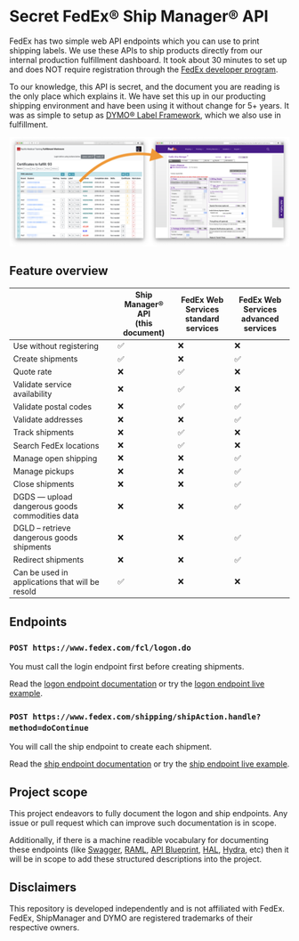 # Secret FedEx® Ship Manager® API

FedEx has two simple web API endpoints which you can use to print shipping labels. We use these APIs to ship products directly from our internal production fulfillment dashboard. It took about 30 minutes to set up and does NOT require registration through the [FedEx developer program](https://www.fedex.com/en-us/developer.html).

To our knowledge, this API is secret, and the document you are reading is the only place which explains it. We have set this up in our producting shipping environment and have been using it without change for 5+ years. It was as simple to setup as [DYMO® Label Framework](http://developers.dymo.com/2010/06/02/dymo-label-framework-javascript-library-samples-print-a-label/), which we also use in fulfillment.

![demo](demo.png)

## Feature overview

|                                                 | Ship Manager® API<br />(this document) | FedEx Web Services<br />standard services | FedEx Web Services<br />advanced services |
| ----------------------------------------------- | -------------------------------------- | ----------------------------------------- | ----------------------------------------- |
| Use without registering                         | ✅                                      | ❌                                         | ❌                                         |
| Create shipments                                | ✅                                      | ❌                                         | ✅                                         |
| Quote rate                                      | ❌                                      | ✅                                         | ❌                                         |
| Validate service availability                   | ❌                                      | ✅                                         | ❌                                         |
| Validate postal codes                           | ❌                                      | ✅                                         | ✅                                         |
| Validate addresses                              | ❌                                      | ❌                                         | ✅                                         |
| Track shipments                                 | ❌                                      | ✅                                         | ❌                                         |
| Search FedEx locations                          | ❌                                      | ✅                                         | ❌                                         |
| Manage open shipping                            | ❌                                      | ❌                                         | ✅                                         |
| Manage pickups                                  | ❌                                      | ❌                                         | ✅                                         |
| Close shipments                                 | ❌                                      | ❌                                         | ✅                                         |
| DGDS — upload dangerous goods commodities data  | ❌                                      | ❌                                         | ✅                                         |
| DGLD – retrieve dangerous goods shipments       | ❌                                      | ❌                                         | ✅                                         |
| Redirect shipments                              | ❌                                      | ❌                                         | ✅                                         |
| Can be used in applications that will be resold | :white_check_mark:                     | :x:                                       | :x:                                       |

## Endpoints

### `POST https://www.fedex.com/fcl/logon.do`

You must call the login endpoint first before creating shipments.

Read the [logon endpoint documentation](logon-documentation.md) or try the [logon endpoint live example](https://fulldecent.github.io/fedex-ship-manager-api/logon-example.html).

### `POST https://www.fedex.com/shipping/shipAction.handle?method=doContinue`

You will call the ship endpoint to create each shipment.

Read the [ship endpoint documentation](ship-documentation.md) or try the [ship endpoint live example](https://fulldecent.github.io/fedex-ship-manager-api/ship-example.html).

## Project scope

This project endeavors to fully document the logon and ship endpoints. Any issue or pull request which can improve such documentation is in scope.

Additionally, if there is a machine readible vocabulary for documenting these endpoints (like [Swagger](https://github.com/swagger-api/swagger-spec#readme), [RAML](http://raml.org/), [API Blueprint](https://apiblueprint.org/), [HAL](http://stateless.co/hal_specification.html), [Hydra](http://www.w3.org/ns/hydra/spec/latest/core/), etc) then it will be in scope to add these structured descriptions into the project.

## Disclaimers

This repository is developed independently and is not affiliated with FedEx. FedEx, ShipManager and DYMO are registered trademarks of their respective owners.

